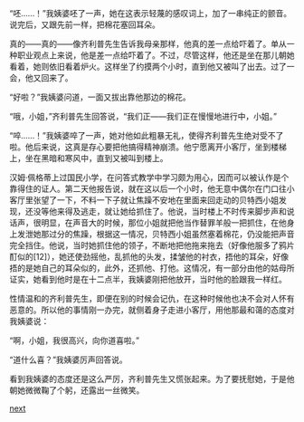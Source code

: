 
“呸……！”我姨婆呸了一声，她在这表示轻蔑的感叹词上，加了一串纯正的颤音。说完后，又跟先前一样，把棉花塞回耳朵。

真的——真的——像齐利普先生告诉我母亲那样，他真的差一点给吓着了。单从一种职业观点上来说，他是差一点给吓着了。不过，尽管这样，他还是坐在那儿朝她看着，她则依旧看着炉火。这样坐了约摸两个小时，直到他又被叫了出去。过了一会，他又回来了。

“好啦？”我姨婆问道，一面又拔出靠他那边的棉花。

“哦，小姐，”齐利普先生回答说，“我们正——我们正在慢慢地进行中，小姐。”

“啐……！”我姨婆啐了一声，她对他如此粗暴无礼，使得齐利普先生绝对受不了啦。他后来说，这真是存心要把他搞得精神崩溃。他宁愿离开小客厅，坐到楼梯上，坐在黑暗和寒风中，直到又被叫到楼上。

汉姆·佩格蒂上过国民小学，在问答式教学中学习颇为用心，因而可以被认作是个靠得住的证人。第二天他报告说，就在这以后一个小时，他无意中偶尔在门口往小客厅里张望了一下，不料一下子就让焦躁不安地在里面来回走动的贝特西小姐发现，还没等他来得及逃走，就让她给抓住了。他说，当时楼上不时传来脚步声和说话声，很明显，在声音大的时候，那位小姐就把他当作替罪羊般一把抓住，在他身上发泄她那过分的焦躁，根据这一情况，贝特西小姐虽然塞着棉花，仍没能把声音完全挡住。他说，当时她抓住他的领子，不断地把他拖来拖去（好像他服多了鸦片酊似的[12]），她还使劲摇他，乱抓他的头发，揉皱他的衬衣，捂他的耳朵，好像捂的是她自己的耳朵似的，此外，还抓他、打他。这情况，有一部分由他的姑母所证实，她看到他时是在十二点半，我姨婆刚把他放开，当时他的脸跟我一样红。

性情温和的齐利普先生，即便在别的时候会记仇，在这种时候他也决不会对人怀有恶意的。所以他的事情刚一办完，就侧着身子走进小客厅，用他那最和蔼的态度对我姨婆说：

“啊，小姐，我很高兴，向你道喜啦。”

“道什么喜？”我姨婆厉声回答说。

看到我姨婆的态度还是这么严厉，齐利普先生又慌张起来。为了要抚慰她，于是他朝她微微鞠了个躬，还露出一丝微笑。

[next](page21.md)